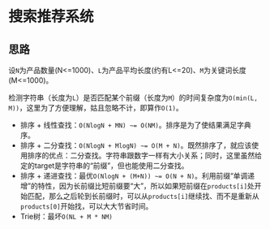 # 搜索推荐系统

## 思路

设`N`为产品数量(N<=1000)、`L`为产品平均长度(约有L<=20)、`M`为关键词长度(M<=1000)。

检测字符串（长度为`L`）是否匹配某个前缀（长度为`M`）的时间复杂度为`O(min(L, M))`，这里为了方便理解，姑且忽略不计，即算作`O(1)`。

- 排序 + 线性查找：`O(NlogN + MN) ~= O(NM)`。排序是为了使结果满足字典序。
- 排序 + 二分查找：`O(NlogN + MlogN) ~= O(M + N)`。既然排序了，就应该使用排序的优点：二分查找。字符串跟数字一样有大小关系；同时，这里虽然给定的target是字符串的“前缀”，但也能使用二分查找。
- 排序 + 递进查找：最优`O(NlogN + (M+N)) ~= O(N + N)`。利用前缀“单调递增”的特性，因为长前缀比短前缀要“大”，所以如果短前缀在`products[i]`处开始匹配，那么之后轮到长前缀时，可以从`products[i]`继续找、而不是重新从`products[0]`开始找，可以大大节省时间。
- Trie树：最坏`O(NL + M * NM)`
